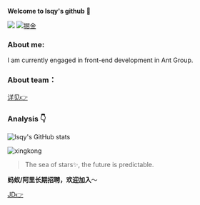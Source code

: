 **Welcome to lsqy's github** 👋

![](https://komarev.com/ghpvc/?username=lsqy)
[![掘金](https://img.shields.io/badge/%E6%8E%98%E9%87%91-lsqy-brightgreen?logo=appveyor)](https://juejin.cn/user/2277843821148494)

### About me:

I am currently engaged in front-end development in Ant Group.

### About team：

[详见👉](https://juejin.cn/post/7020243260559851527)

### Analysis :point_down:

![lsqy's GitHub stats](https://github-readme-stats.vercel.app/api?username=lsqy&show_icons=true&bg_color=30,e96443,904e95&title_color=fff&text_color=fff)

![xingkong](https://user-images.githubusercontent.com/18533232/131251749-04edc766-d12c-4064-86d6-2fc811b05599.jpeg)

> The sea of stars✨, the future is predictable.

**蚂蚁/阿里长期招聘，欢迎加入**～

[JD👉](https://github.com/lsqy/lsqy/issues/1)

<!--
**lsqy/lsqy** is a ✨ _special_ ✨ repository because its `README.md` (this file) appears on your GitHub profile.

Here are some ideas to get you started:

- 🔭 I’m currently working on ...
- 🌱 I’m currently learning ...
- 👯 I’m looking to collaborate on ...
- 🤔 I’m looking for help with ...
- 💬 Ask me about ...
- 📫 How to reach me: ...
- 😄 Pronouns: ...
- ⚡ Fun fact: ...
-->
